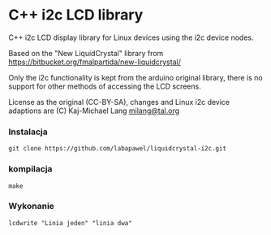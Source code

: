 C++ i2c LCD library
===================

C++ i2c LCD display library for Linux devices using the i2c device nodes.

Based on the "New LiquidCrystal" library from https://bitbucket.org/fmalpartida/new-liquidcrystal/

Only the i2c functionality is kept from the arduino original library, there is no support for
other methods of accessing the LCD screens.

License as the original (CC-BY-SA), changes and Linux i2c device adaptions are (C) Kaj-Michael Lang <milang@tal.org>

### Instalacja

	git clone https://github.com/labapawel/liquidcrystal-i2c.git

### kompilacja

	make

### Wykonanie 

	lcdwrite "Linia jeden" "linia dwa"


